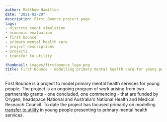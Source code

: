 ```yaml
---
author: Matthew Hamilton
date: "2021-02-20"
description: First Bounce project page.
tags:
- discrete event simulation
- economic evaluation
- first bounce
- primary mental health care
- project descriptions
- projects
- transfer to utility

thumbnail: images/firstbounce_logo.png
title: First Bounce - modelling primary mental health care for young people.
---
```


First Bounce is a project to model primary mental health services for young people. The project is an ongoing program of work arising from two partnership grants - one concluded, one commencing - that are funded by Orygen, headspace National and Australia's National Health and Medical Research Council. To date the project has focused primarily on modelling [transfer to utility](../../tags/transfer-to-utility) in young people presenting to primary mental health services.





